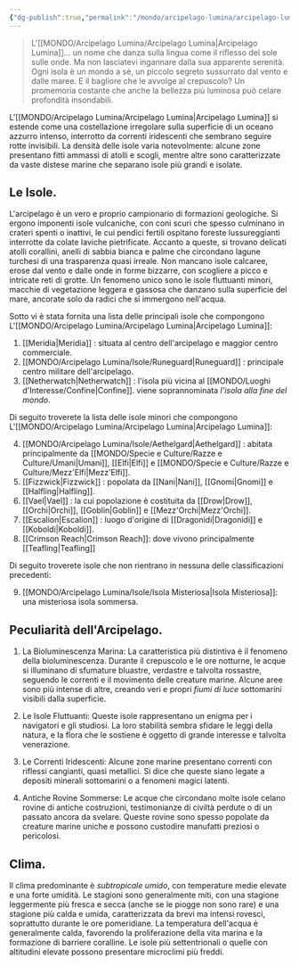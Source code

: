 ```yaml
---
{"dg-publish":true,"permalink":"/mondo/arcipelago-lumina/arcipelago-lumina/"}
---
```



> L'[[MONDO/Arcipelago Lumina/Arcipelago Lumina\|Arcipelago Lumina]]... un nome che danza sulla lingua come il riflesso del sole sulle onde. Ma non lasciatevi ingannare dalla sua apparente serenità. Ogni isola è un mondo a sé, un piccolo segreto sussurrato dal vento e dalle maree. E il bagliore che le avvolge al crepuscolo? Un promemoria costante che anche la bellezza più luminosa può celare profondità insondabili.

L'[[MONDO/Arcipelago Lumina/Arcipelago Lumina\|Arcipelago Lumina]] si estende come una costellazione irregolare sulla superficie di un oceano azzurro intenso, interrotto da correnti iridescenti che sembrano seguire rotte invisibili. La densità delle isole varia notevolmente: alcune zone presentano fitti ammassi di atolli e scogli, mentre altre sono caratterizzate da vaste distese marine che separano isole più grandi e isolate.

## Le Isole.

L'arcipelago è un vero e proprio campionario di formazioni geologiche. Si ergono imponenti isole vulcaniche, con coni scuri che spesso culminano in crateri spenti o inattivi, le cui pendici fertili ospitano foreste lussureggianti interrotte da colate laviche pietrificate. Accanto a queste, si trovano delicati atolli corallini, anelli di sabbia bianca e palme che circondano lagune turchesi di una trasparenza quasi irreale. Non mancano isole calcaree, erose dal vento e dalle onde in forme bizzarre, con scogliere a picco e intricate reti di grotte. Un fenomeno unico sono le isole fluttuanti minori, macchie di vegetazione leggera e gassosa che danzano sulla superficie del mare, ancorate solo da radici che si immergono nell'acqua.

Sotto vi è stata fornita una lista delle principali isole che compongono L'[[MONDO/Arcipelago Lumina/Arcipelago Lumina\|Arcipelago Lumina]]:

1. [[Meridia\|Meridia]] : situata al centro dell'arcipelago e maggior centro commerciale.
2. [[MONDO/Arcipelago Lumina/Isole/Runeguard\|Runeguard]] : principale centro militare dell'arcipelago.
3. [[Netherwatch\|Netherwatch]] : l'isola più vicina al [[MONDO/Luoghi d'Interesse/Confine\|Confine]]. viene soprannominata *l'isola alla fine del mondo*. 

Di seguito troverete la lista delle isole minori che compongono L'[[MONDO/Arcipelago Lumina/Arcipelago Lumina\|Arcipelago Lumina]]:

4. [[MONDO/Arcipelago Lumina/Isole/Aethelgard\|Aethelgard]] : abitata principalmente da [[MONDO/Specie e Culture/Razze e Culture/Umani\|Umani]], [[Elfi\|Elfi]] e [[MONDO/Specie e Culture/Razze e Culture/Mezz'Elfi\|Mezz'Elfi]].
5. [[Fizzwick\|Fizzwick]] : popolata da [[Nani\|Nani]], [[Gnomi\|Gnomi]] e [[Halfling\|Halfling]]. 
6. [[Vael\|Vael]] : la cui popolazione è costituita da [[Drow\|Drow]], [[Orchi\|Orchi]], [[Goblin\|Goblin]] e [[Mezz'Orchi\|Mezz'Orchi]]. 
7. [[Escalion\|Escalion]] : luogo d'origine di [[Dragonidi\|Dragonidi]] e [[Koboldi\|Koboldi]].
8. [[Crimson Reach\|Crimson Reach]]: dove vivono principalmente [[Teafling\|Teafling]]

Di seguito troverete isole che non rientrano in nessuna delle classificazioni precedenti:

9. [[MONDO/Arcipelago Lumina/Isole/Isola Misteriosa\|Isola Misteriosa]]: una misteriosa isola sommersa. 

## Peculiarità dell'Arcipelago.

1. La Bioluminescenza Marina: La caratteristica più distintiva è il fenomeno della bioluminescenza. Durante il crepuscolo e le ore notturne, le acque si illuminano di sfumature bluastre, verdastre e talvolta rossastre, seguendo le correnti e il movimento delle creature marine. Alcune aree sono più intense di altre, creando veri e propri *fiumi di luce* sottomarini visibili dalla superficie.

2. Le Isole Fluttuanti: Queste isole rappresentano un enigma per i navigatori e gli studiosi. La loro stabilità sembra sfidare le leggi della natura, e la flora che le sostiene è oggetto di grande interesse e talvolta venerazione.

3. Le Correnti Iridescenti: Alcune zone marine presentano correnti con riflessi cangianti, quasi metallici. Si dice che queste siano legate a depositi minerali sottomarini o a fenomeni magici latenti.

4. Antiche Rovine Sommerse: Le acque che circondano molte isole celano rovine di antiche costruzioni, testimonianze di civiltà perdute o di un passato ancora da svelare. Queste rovine sono spesso popolate da creature marine uniche e possono custodire manufatti preziosi o pericolosi.

## Clima.

Il clima predominante è *subtropicale umido*, con temperature medie elevate e una forte umidità. Le stagioni sono generalmente miti, con una stagione leggermente più fresca e secca (anche se le piogge non sono rare) e una stagione più calda e umida, caratterizzata da brevi ma intensi rovesci, soprattutto durante le ore pomeridiane. La temperatura dell'acqua è generalmente calda, favorendo la proliferazione della vita marina e la formazione di barriere coralline. Le isole più settentrionali o quelle con altitudini elevate possono presentare microclimi più freddi.